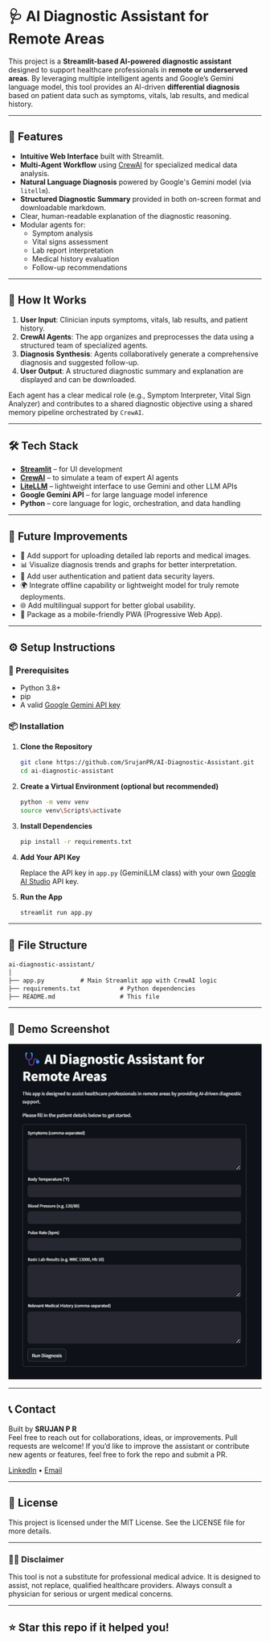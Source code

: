 # 🩺 AI Diagnostic Assistant for Remote Areas

This project is a **Streamlit-based AI-powered diagnostic assistant** designed to support healthcare professionals in **remote or underserved areas**. By leveraging multiple intelligent agents and Google’s Gemini language model, this tool provides an AI-driven **differential diagnosis** based on patient data such as symptoms, vitals, lab results, and medical history.

---

## 🚀 Features

- **Intuitive Web Interface** built with Streamlit.
- **Multi-Agent Workflow** using [CrewAI](https://docs.crewai.com) for specialized medical data analysis.
- **Natural Language Diagnosis** powered by Google's Gemini model (via `litellm`).
- **Structured Diagnostic Summary** provided in both on-screen format and downloadable markdown.
- Clear, human-readable explanation of the diagnostic reasoning.
- Modular agents for:
  - Symptom analysis
  - Vital signs assessment
  - Lab report interpretation
  - Medical history evaluation
  - Follow-up recommendations

---

## 🧠 How It Works

1. **User Input**: Clinician inputs symptoms, vitals, lab results, and patient history.
2. **CrewAI Agents**: The app organizes and preprocesses the data using a structured team of specialized agents.
3. **Diagnosis Synthesis**: Agents collaboratively generate a comprehensive diagnosis and suggested follow-up.
4. **User Output**: A structured diagnostic summary and explanation are displayed and can be downloaded.

Each agent has a clear medical role (e.g., Symptom Interpreter, Vital Sign Analyzer) and contributes to a shared diagnostic objective using a shared memory pipeline orchestrated by `CrewAI`.

---

## 🛠️ Tech Stack

- **[Streamlit](https://streamlit.io/)** – for UI development
- **[CrewAI](https://crewai.com/)** – to simulate a team of expert AI agents
- **[LiteLLM](https://github.com/BerriAI/litellm)** – lightweight interface to use Gemini and other LLM APIs
- **Google Gemini API** – for large language model inference
- **Python** – core language for logic, orchestration, and data handling

---

## 🔮 Future Improvements

- 🧪 Add support for uploading detailed lab reports and medical images.
- 📊 Visualize diagnosis trends and graphs for better interpretation.
- 🔐 Add user authentication and patient data security layers.
- 🌍 Integrate offline capability or lightweight model for truly remote deployments.
- 🌐 Add multilingual support for better global usability.
- 📱 Package as a mobile-friendly PWA (Progressive Web App).

---

## ⚙️ Setup Instructions

### 🔧 Prerequisites

- Python 3.8+
- pip
- A valid [Google Gemini API key](https://aistudio.google.com/app/apikey)


### 📦 Installation

1. **Clone the Repository**
   ```bash
   git clone https://github.com/SrujanPR/AI-Diagnostic-Assistant.git
   cd ai-diagnostic-assistant
   ```

2. **Create a Virtual Environment (optional but recommended)**
   ```bash
   python -m venv venv
   source venv\Scripts\activate
   ```

3. **Install Dependencies**
   ```bash
   pip install -r requirements.txt
   ```

4. **Add Your API Key**
   
   Replace the API key in `app.py` (GeminiLLM class) with your own [Google AI Studio](https://makersuite.google.com/) API key.


6. **Run the App**
   ```bash
   streamlit run app.py
   ```


---

## 📁 File Structure

```
ai-diagnostic-assistant/
│
├── app.py          # Main Streamlit app with CrewAI logic
├── requirements.txt           # Python dependencies
├── README.md                  # This file
```

---

## 📸 Demo Screenshot

![AI Diagnostic Assistant](./Sample.png)

---

## 📞 Contact

Built by **SRUJAN P R**  
Feel free to reach out for collaborations, ideas, or improvements.
Pull requests are welcome! If you’d like to improve the assistant or contribute new agents or features, feel free to fork the repo and submit a PR.

[LinkedIn](https://www.linkedin.com/in/srujanpr) • [Email](sruja2401@gmail.com)

---

## 📜 License

This project is licensed under the MIT License. See the LICENSE file for more details.

---

### 👨‍⚕️ Disclaimer

This tool is not a substitute for professional medical advice. It is designed to assist, not replace, qualified healthcare providers. Always consult a physician for serious or urgent medical concerns.

---

## ⭐ Star this repo if it helped you!
